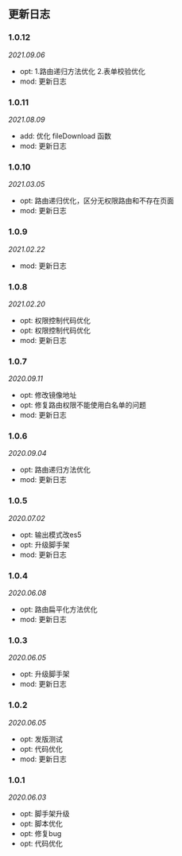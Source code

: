 ## 更新日志


### 1.0.12

*2021.09.06*

- opt: 1.路由递归方法优化 2.表单校验优化
- mod: 更新日志


### 1.0.11

*2021.08.09*

- add: 优化 fileDownload 函数
- mod: 更新日志


### 1.0.10

*2021.03.05*

- opt: 路由递归优化，区分无权限路由和不存在页面
- mod: 更新日志


### 1.0.9

*2021.02.22*

- mod: 更新日志


### 1.0.8

*2021.02.20*

- opt: 权限控制代码优化
- opt: 权限控制代码优化
- mod: 更新日志


### 1.0.7

*2020.09.11*

- opt: 修改镜像地址
- opt: 修复路由权限不能使用白名单的问题
- mod: 更新日志


### 1.0.6

*2020.09.04*

- opt: 路由递归方法优化
- mod: 更新日志


### 1.0.5

*2020.07.02*

- opt: 输出模式改es5
- opt: 升级脚手架
- mod: 更新日志


### 1.0.4

*2020.06.08*

- opt: 路由扁平化方法优化
- mod: 更新日志


### 1.0.3

*2020.06.05*

- opt: 升级脚手架
- mod: 更新日志


### 1.0.2

*2020.06.05*

- opt: 发版测试
- opt: 代码优化
- mod: 更新日志


### 1.0.1

*2020.06.03*

- opt: 脚手架升级
- opt: 脚本优化
- opt: 修复bug
- opt: 代码优化